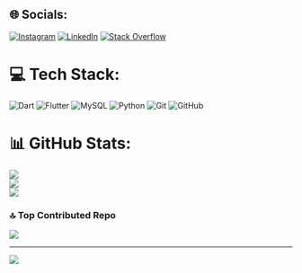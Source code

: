 
## 🌐 Socials:
[![Instagram](https://img.shields.io/badge/Instagram-%23E4405F.svg?logo=Instagram&logoColor=white)](https://instagram.com/sepehrfakoori) [![LinkedIn](https://img.shields.io/badge/LinkedIn-%230077B5.svg?logo=linkedin&logoColor=white)](https://linkedin.com/in/sepehrfakoori) [![Stack Overflow](https://img.shields.io/badge/-Stackoverflow-FE7A16?logo=stack-overflow&logoColor=white)](https://stackoverflow.com/users/sepehrfakoori)

# 💻 Tech Stack:
![Dart](https://img.shields.io/badge/dart-%230175C2.svg?style=for-the-badge&logo=dart&logoColor=white) ![Flutter](https://img.shields.io/badge/Flutter-%2302569B.svg?style=for-the-badge&logo=Flutter&logoColor=white) ![MySQL](https://img.shields.io/badge/mysql-4479A1.svg?style=for-the-badge&logo=mysql&logoColor=white) ![Python](https://img.shields.io/badge/python-3670A0?style=for-the-badge&logo=python&logoColor=ffdd54) ![Git](https://img.shields.io/badge/git-%23F05033.svg?style=for-the-badge&logo=git&logoColor=white) ![GitHub](https://img.shields.io/badge/github-%23121011.svg?style=for-the-badge&logo=github&logoColor=white)
# 📊 GitHub Stats:
![](https://github-readme-stats.vercel.app/api?username=SepehrFakoori&theme=transparent&hide_border=true&include_all_commits=false&count_private=false)<br/>
![](https://github-readme-streak-stats.herokuapp.com/?user=SepehrFakoori&theme=transparent&hide_border=true)<br/>
![](https://github-readme-stats.vercel.app/api/top-langs/?username=SepehrFakoori&theme=transparent&hide_border=true&include_all_commits=false&count_private=false&layout=compact)

### 🔝 Top Contributed Repo
![](https://github-contributor-stats.vercel.app/api?username=SepehrFakoori&limit=5&theme=transparent&combine_all_yearly_contributions=true)

---
[![](https://visitcount.itsvg.in/api?id=SepehrFakoori&icon=2&color=1)](https://visitcount.itsvg.in)

<!-- Proudly created with GPRM ( https://gprm.itsvg.in ) -->
